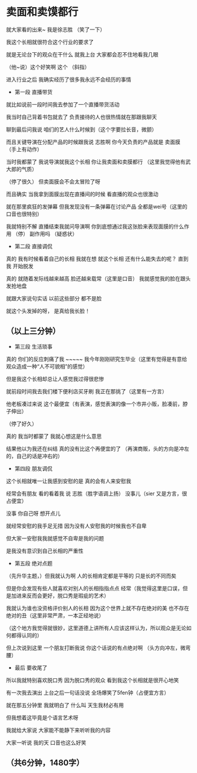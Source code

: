 # 卖面和卖馍都行

就大家看的出来~ 我是徐志胜 （笑了一下）

我这个长相就很符合这个行业的要求了

就是无论台下的观众在干什么 就我上台 大家都会忍不住地看我几眼

（他~说）这个好笑啊 这个 （斜指）

进入行业之后 我确实经历了很多我永远不会经历的事情

-  第一段 直播带货

就比如说前一段时间我去参加了一个直播带货活动

我当时自己背着书包就去了 负责接待的人也很热情就在那跟我聊天

聊到最后问我说 咱们的艺人什么时候到（这个字要拉长音，微颤）

而且关键导演在分配产品的时候跟我说 志胜啊 你今天负责的产品就是 卖面膜 （手上有动作）

当时我都蒙了 我说导演就我这个长相 你让我卖面和卖膜都行 （这里我觉得他有武大郎的气质）

（停了很久） 但卖面膜会不会太冒险了呀

而且确实 当我拿到面膜出现在直播间的时候 看直播的观众也很激动

就在那里疯狂的发弹幕 但我发现没有一条弹幕在讨论产品 全都是wei号（这里的口音也很特别）

我就特别不解 直播结束我就问导演啊 你到底想通过我这张脸来表现面膜的什么作用 （停） 副作用吗 （疑惑状）

-  第二段 直接调侃 

真的 我有时候看着自己的长相 我就在想 就这个长相 还有什么能失去的呢？ 直到我 开始脱发

真的 就随着发际线越来越高 脸还越来载常（这里是口音） 我就感觉我的脸在跟头发抢地盘

就跟大家说句实话 以前这些部分 都不是脸

就这个头发掉的呀， 是真给我长脸！

（以上三分钟）
--------------

- 第三段 生活琐事

真的 你们的反应刺痛了我 ~~~~~ 我今年刚刚研究生毕业（这里有觉得是有意给观众造成一种“人不可貌相”的感觉）

但是我这个长相却总让人感觉我过得很悲惨

就前段时间我去我们楼下便利店买牙刷 我正在那挑了（这里有一方言）

他老板凑过来说 这个最便宜（有表演，感觉表演的像一个市井小贩，脸凑前，脖子伸出）

（停了好久）

真的 我当时都蒙了 我就心想这是什么意思

结果他以为我还在纠结 真的没有比这个再便宜的了 （再演商贩，头的方向是冲左的，自己的话是冲右的）

- 第四段 朋友调侃

这个长相就唯一让我感到安慰的是 真的会有人来安慰我

经常会有朋友 看的看着我 说 志胜（胜字语调上扬） 没事儿（sier 又是方言，很占便宜）

没事 你自己呀 想开点儿

就经常安慰的我手足无措 因为没有人安慰我的时候我也不自卑

但大家一安慰我我就感觉不自卑是我的问题

是我没有意识到自己长相的严重性


- 第五段 绝对点题

（先升华主题，）但我就认为啊 人的长相肯定都是平等的 只是长的不同而矣 

但是你会发现有些人就喜欢对别人的长相指指点点 经常（我觉得这里是口误，但是加进来反而会更好，脱口秀是瑕疵的艺术）

我就认为谁也没资格评价别人的长相 因为这个世界上就不存在绝对的美 也不存在绝对的丑（这里非常严肃，一本正经地说）

（这个地方我觉得就很妙，这里道德上讲所有人应该这样认为，所以观众是无论如何都得认同的）

但上次说到这里 一个朋友打断我说 你这个话说的有点绝对啊 （头方向冲左，微弯腰）

- 最后 要收尾了

所以我就特别喜欢脱口秀 因为脱口秀的观众 看到我这个长相就是很开心地笑

有一次我去演出 上台之后一句话没说 全场爆笑了5fen钟（占便宜方言）

就在那五分钟里 我就明白了 什么叫 天生我材必有用

但我想着这毕竟是个语言艺术呀 

我就给大家说 大家能不能静下来听听我的内容

大家一听说 我的天 口音也这么好笑 

（共6分钟，1480字）
----------










